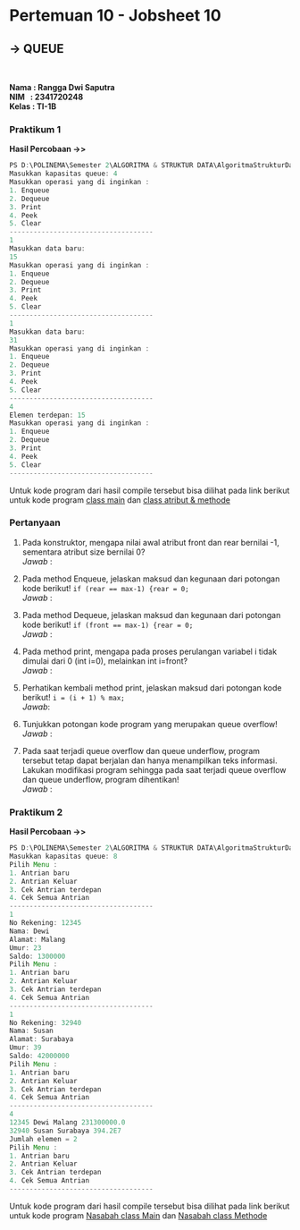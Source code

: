 # Pertemuan 10 - Jobsheet 10
## **-> QUEUE**
<br>

**Nama&nbsp;: Rangga Dwi Saputra** <br>
**NIM &nbsp; : 2341720248** <br>
**Kelas : TI-1B**

### Praktikum 1
**Hasil Percobaan ->>**
```java
PS D:\POLINEMA\Semester 2\ALGORITMA & STRUKTUR DATA\AlgoritmaStrukturData-Semester2>  & 'C:\Program Files\Java\jdk-17\bin\java.exe' '-XX:+ShowCodeDetailsInExceptionMessages' '-cp' 'C:\Users\Rangga Dwi Saputra\AppData\Roaming\Code\User\workspaceStorage\5af40744b181229fd2904db21f5f351e\redhat.java\jdt_ws\AlgoritmaStrukturData-Semester2_d524005e\bin' 'Pertemuan10_Queue.QueueMain'
Masukkan kapasitas queue: 4
Masukkan operasi yang di inginkan :
1. Enqueue
2. Dequeue
3. Print
4. Peek
5. Clear
------------------------------------
1
Masukkan data baru: 
15
Masukkan operasi yang di inginkan :
1. Enqueue
2. Dequeue
3. Print
4. Peek
5. Clear
------------------------------------
1
Masukkan data baru:
31
Masukkan operasi yang di inginkan :
1. Enqueue
2. Dequeue
3. Print
4. Peek
5. Clear
------------------------------------
4
Elemen terdepan: 15
Masukkan operasi yang di inginkan :
1. Enqueue
2. Dequeue
3. Print
4. Peek
5. Clear
------------------------------------ 
``` 
Untuk kode program dari hasil compile tersebut bisa dilihat pada link berikut untuk kode program [class main](.https://github.com/Putra1688/AlgoritmaStrukturData-Semester2/blob/main/Pertemuan10_Queue/QueueMain.java) dan [class atribut & methode](.https://github.com/Putra1688/AlgoritmaStrukturData-Semester2/blob/main/Pertemuan10_Queue/Queue22.java)

### Pertanyaan
1.  Pada konstruktor, mengapa nilai awal atribut front dan rear bernilai -1, sementara atribut size 
bernilai 0? <br>
    *Jawab* :

2.  Pada method Enqueue, jelaskan maksud dan kegunaan dari potongan kode berikut! `if (rear == max-1) {rear = 0;`<br>
*Jawab* :
3.  Pada method Dequeue, jelaskan maksud dan kegunaan dari potongan kode berikut! `if (front == max-1) {rear = 0;` <br>
*Jawab* :

4.  Pada method print, mengapa pada proses perulangan variabel i tidak dimulai dari 0 (int i=0), 
melainkan int i=front? <br>
*Jawab* :
5.  Perhatikan kembali method print, jelaskan maksud dari potongan kode berikut! `i = (i + 1) % max;` <br>
*Jawab*:
6.  Tunjukkan potongan kode program yang merupakan queue overflow! <br>
*Jawab* :
7.  Pada saat terjadi queue overflow dan queue underflow, program tersebut tetap dapat berjalan 
dan hanya menampilkan teks informasi. Lakukan modifikasi program sehingga pada saat terjadi queue overflow dan queue underflow, program dihentikan! <br>
*Jawab* :

### Praktikum 2
**Hasil Percobaan ->>**
```java
PS D:\POLINEMA\Semester 2\ALGORITMA & STRUKTUR DATA\AlgoritmaStrukturData-Semester2>  & 'C:\Program Files\Java\jdk-17\bin\java.exe' '-XX:+ShowCodeDetailsInExceptionMessages' '-cp' 'C:\Users\Rangga Dwi Saputra\AppData\Roaming\Code\User\workspaceStorage\5af40744b181229fd2904db21f5f351e\redhat.java\jdt_ws\AlgoritmaStrukturData-Semester2_d524005e\bin' 'Pertemuan10_Queue.NasabahMain' 
Masukkan kapasitas queue: 8
Pilih Menu :
1. Antrian baru
2. Antrian Keluar
3. Cek Antrian terdepan
4. Cek Semua Antrian
------------------------------------
1
No Rekening: 12345
Nama: Dewi
Alamat: Malang
Umur: 23
Saldo: 1300000
Pilih Menu :
1. Antrian baru
2. Antrian Keluar
3. Cek Antrian terdepan
4. Cek Semua Antrian
------------------------------------
1
No Rekening: 32940
Nama: Susan
Alamat: Surabaya
Umur: 39
Saldo: 42000000
Pilih Menu :
1. Antrian baru
2. Antrian Keluar
3. Cek Antrian terdepan
4. Cek Semua Antrian
------------------------------------
4
12345 Dewi Malang 231300000.0
32940 Susan Surabaya 394.2E7
Jumlah elemen = 2
Pilih Menu :
1. Antrian baru
2. Antrian Keluar
3. Cek Antrian terdepan
4. Cek Semua Antrian
------------------------------------
```
Untuk kode program dari hasil compile tersebut bisa dilihat pada link berikut untuk kode program [Nasabah class Main](.https://github.com/Putra1688/AlgoritmaStrukturData-Semester2/blob/main/Pertemuan10_Queue/NasabahMain.java) dan [Nasabah class Methode](.https://github.com/Putra1688/AlgoritmaStrukturData-Semester2/blob/main/Pertemuan10_Queue/Nasabah.java)
